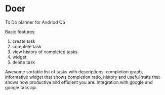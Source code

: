 # Doer
To Do planner for Andriod OS

Basic features: <br>
1) create task <br>
2) complete task <br>
3) view history of completed tasks <br>
4) widget <br>
5) delete task <br>

Awesome sortable list of tasks with descriptions, completion graph, informative widget that shows completion ratio, history and useful stats that shows how productive and efficient you are.
Integration with google and google task api.
